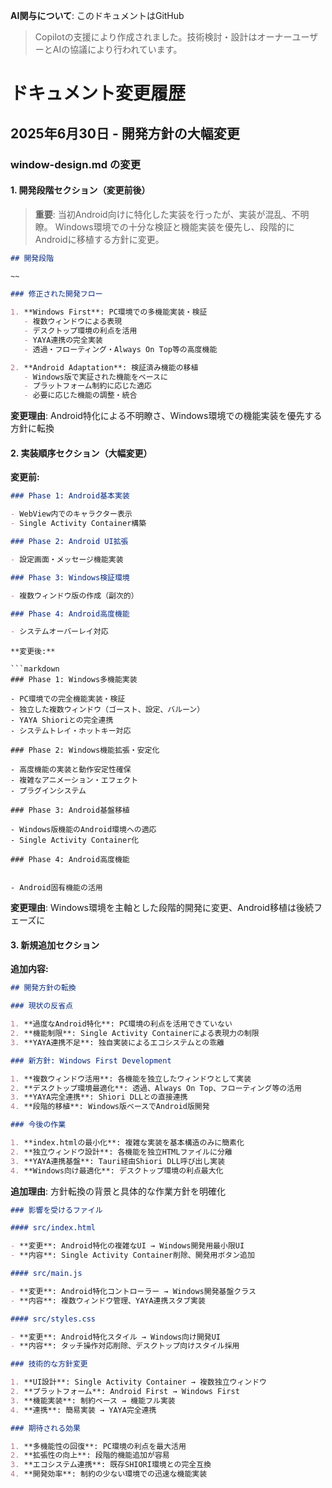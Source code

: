 **AI関与について**: このドキュメントはGitHub

> Copilotの支援により作成されました。技術検討・設計はオーナーユーザーとAIの協議により行われています。

# ドキュメント変更履歴

## 2025年6月30日 - 開発方針の大幅変更

### window-design.md の変更

#### 1. 開発段階セクション（変更前後）

> **重要**: 当初Android向けに特化した実装を行ったが、実装が混乱、不明瞭。
> Windows環境での十分な検証と機能実装を優先し、段階的にAndroidに移植する方針に変更。

```markdown
## 開発段階

~~

### 修正された開発フロー

1. **Windows First**: PC環境での多機能実装・検証
   - 複数ウィンドウによる表現
   - デスクトップ環境の利点を活用
   - YAYA連携の完全実装
   - 透過・フローティング・Always On Top等の高度機能

2. **Android Adaptation**: 検証済み機能の移植
   - Windows版で実証された機能をベースに
   - プラットフォーム制約に応じた適応
   - 必要に応じた機能の調整・統合
```

**変更理由**:
Android特化による不明瞭さ、Windows環境での機能実装を優先する方針に転換

#### 2. 実装順序セクション（大幅変更）

**変更前:**

```markdown
### Phase 1: Android基本実装

- WebView内でのキャラクター表示
- Single Activity Container構築

### Phase 2: Android UI拡張

- 設定画面・メッセージ機能実装

### Phase 3: Windows検証環境

- 複数ウィンドウ版の作成（副次的）

### Phase 4: Android高度機能

- システムオーバーレイ対応
```

````
**変更後:**

```markdown
### Phase 1: Windows多機能実装

- PC環境での完全機能実装・検証
- 独立した複数ウィンドウ（ゴースト、設定、バルーン）
- YAYA Shioriとの完全連携
- システムトレイ・ホットキー対応

### Phase 2: Windows機能拡張・安定化

- 高度機能の実装と動作安定性確保
- 複雑なアニメーション・エフェクト
- プラグインシステム

### Phase 3: Android基盤移植

- Windows版機能のAndroid環境への適応
- Single Activity Container化

### Phase 4: Android高度機能


- Android固有機能の活用
````

**変更理由**:
Windows環境を主軸とした段階的開発に変更、Android移植は後続フェーズに

#### 3. 新規追加セクション

**追加内容:**

```markdown
## 開発方針の転換

### 現状の反省点

1. **過度なAndroid特化**: PC環境の利点を活用できていない
2. **機能制限**: Single Activity Containerによる表現力の制限
3. **YAYA連携不足**: 独自実装によるエコシステムとの乖離

### 新方針: Windows First Development

1. **複数ウィンドウ活用**: 各機能を独立したウィンドウとして実装
2. **デスクトップ環境最適化**: 透過、Always On Top、フローティング等の活用
3. **YAYA完全連携**: Shiori DLLとの直接連携
4. **段階的移植**: Windows版ベースでAndroid版開発

### 今後の作業

1. **index.htmlの最小化**: 複雑な実装を基本構造のみに簡素化
2. **独立ウィンドウ設計**: 各機能を独立HTMLファイルに分離
3. **YAYA連携基盤**: Tauri経由Shiori DLL呼び出し実装
4. **Windows向け最適化**: デスクトップ環境の利点最大化
```

**追加理由**: 方針転換の背景と具体的な作業方針を明確化

```markdown
### 影響を受けるファイル

#### src/index.html

- **変更**: Android特化の複雑なUI → Windows開発用最小限UI
- **内容**: Single Activity Container削除、開発用ボタン追加

#### src/main.js

- **変更**: Android特化コントローラー → Windows開発基盤クラス
- **内容**: 複数ウィンドウ管理、YAYA連携スタブ実装

#### src/styles.css

- **変更**: Android特化スタイル → Windows向け開発UI
- **内容**: タッチ操作対応削除、デスクトップ向けスタイル採用

### 技術的な方針変更

1. **UI設計**: Single Activity Container → 複数独立ウィンドウ
2. **プラットフォーム**: Android First → Windows First
3. **機能実装**: 制約ベース → 機能フル実装
4. **連携**: 簡易実装 → YAYA完全連携

### 期待される効果

1. **多機能性の回復**: PC環境の利点を最大活用
2. **拡張性の向上**: 段階的機能追加が容易
3. **エコシステム連携**: 既存SHIORI環境との完全互換
4. **開発効率**: 制約の少ない環境での迅速な機能実装
```
